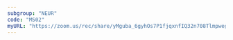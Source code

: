 ```yaml
---
subgroup: "NEUR"
code: "MS02"
myURL: "https://zoom.us/rec/share/yMguba_6gyhOs7P1fjqxnfIQ32n708Tlmpweg2sPtepp5EjuQ25wjoH5ZrctR1we.A7V15ciiTrQj4gCz"
---
```

